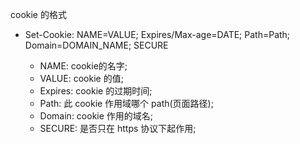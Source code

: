 cookie 的格式
* Set-Cookie: NAME=VALUE; Expires/Max-age=DATE; Path=Path; Domain=DOMAIN_NAME; SECURE

    * NAME: cookie的名字;
    * VALUE: cookie 的值;
    * Expires: cookie 的过期时间;
    * Path: 此 cookie 作用域哪个 path(页面路径);
    * Domain: cookie 作用的域名;
    * SECURE: 是否只在 https 协议下起作用;

